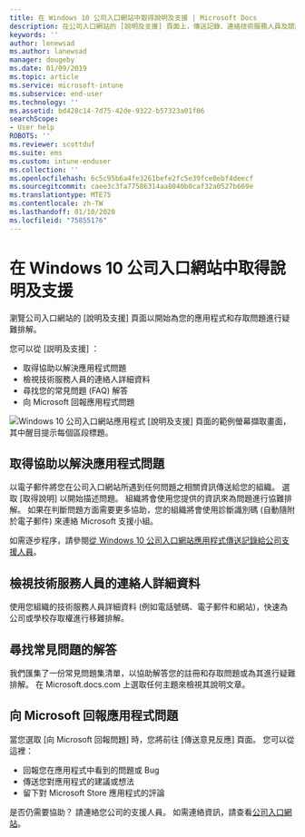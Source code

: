 ```yaml
---
title: 在 Windows 10 公司入口網站中取得說明及支援 | Microsoft Docs
description: 在公司入口網站的 [說明及支援] 頁面上，傳送記錄、連絡技術服務人員及閱讀常見問題集。
keywords: ''
author: lenewsad
ms.author: lanewsad
manager: dougeby
ms.date: 01/09/2019
ms.topic: article
ms.service: microsoft-intune
ms.subservice: end-user
ms.technology: ''
ms.assetid: bd428c14-7d75-42de-9322-b57323a01f06
searchScope:
- User help
ROBOTS: ''
ms.reviewer: scottduf
ms.suite: ems
ms.custom: intune-enduser
ms.collection: ''
ms.openlocfilehash: 6c5c95b6a4fe3261befe2fc5e39fce0ebf4deecf
ms.sourcegitcommit: caee3c3fa77586314aa8040b0caf32a0527b669e
ms.translationtype: MTE75
ms.contentlocale: zh-TW
ms.lasthandoff: 01/10/2020
ms.locfileid: "75855176"
---
```

# <a name="get-help-and-support-in-company-portal-for-windows-10"></a>在 Windows 10 公司入口網站中取得說明及支援

瀏覽公司入口網站的 [說明及支援]  頁面以開始為您的應用程式和存取問題進行疑難排解。   

您可以從 [説明及支援]  ：  

* 取得協助以解決應用程式問題
* 檢視技術服務人員的連絡人詳細資料
* 尋找您的常見問題 (FAQ) 解答 
* 向 Microsoft 回報應用程式問題

![Windows 10 公司入口網站應用程式 [說明及支援] 頁面的範例螢幕擷取畫面，其中醒目提示每個區段標題。](./media/1812_UCP_Help_Support_sections.png)  

## <a name="get-help-with-app-problems"></a>取得協助以解決應用程式問題

以電子郵件將您在公司入口網站所遇到任何問題之相關資訊傳送給您的組織。 選取 [取得說明]  以開始描述問題。 組織將會使用您提供的資訊來為問題進行協難排解。 如果在判斷問題方面需要更多協助，您的組織將會使用診斷識別碼 (自動隨附於電子郵件) 來連絡 Microsoft 支援小組。  

如需逐步程序，請參閱[從 Windows 10 公司入口網站應用程式傳送記錄給公司支援人員](send-logs-to-your-it-admin-cp-windows.md)。  

## <a name="view-helpdesk-contact-details"></a>檢視技術服務人員的連絡人詳細資料  
使用您組織的技術服務人員詳細資料 (例如電話號碼、電子郵件和網站)，快速為公司或學校存取權進行移難排解。  

## <a name="find-answers-to-frequently-asked-questions"></a>尋找常見問題的解答  
我們匯集了一份常見問題集清單，以協助解答您的註冊和存取問題或為其進行疑難排解。 在 Microsoft.docs.com 上選取任何主題來檢視其說明文章。  

## <a name="report-app-problems-to-microsoft"></a>向 Microsoft 回報應用程式問題  
當您選取 [向 Microsoft 回報問題]  時，您將前往 [傳送意見反應]  頁面。 您可以從這裡：

* 回報您在應用程式中看到的問題或 Bug  
* 傳送您對應用程式的建議或想法  
* 留下對 Microsoft Store 應用程式的評論   


是否仍需要協助？ 請連絡您公司的支援人員。 如需連絡資訊，請查看[公司入口網站](https://go.microsoft.com/fwlink/?linkid=2010980)。
